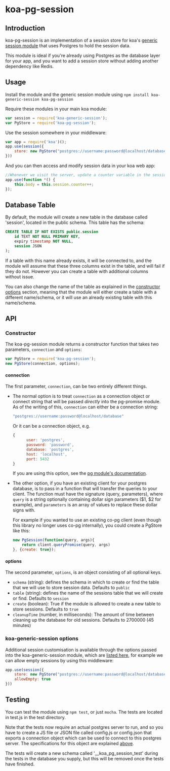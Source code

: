# koa-pg-session

## Introduction

koa-pg-session is an implementation of a session store for koa's [generic session module](https://github.com/koajs/generic-session) that uses Postgres to hold the session data.

This module is ideal if you're already using Postgres as the database layer for your app, and you want to add a session store without adding another dependency like Redis.

## Usage

Install the module and the generic session module using `npm install koa-generic-session koa-pg-session`

Require these modules in your main koa module:

```javascript
var session = require('koa-generic-session');
var PgStore = require('koa-pg-session');
```

Use the session somewhere in your middleware:

```javascript
var app = require('koa')();
app.use(session({
    store: new PgStore("postgres://username:password@localhost/database")
}))
```

And you can then access and modify session data in your koa web app:

```javascript
//Whenever we visit the server, update a counter variable in the session and render it as JSON
app.use(function *() {
    this.body = this.session.counter++;
});
```

## Database Table

By default, the module will create a new table in the database called 'session', located in the public schema. This table has the schema:

```sql
CREATE TABLE IF NOT EXISTS public.session
    id TEXT NOT NULL PRIMARY KEY,
    expiry timestamp NOT NULL,
    session JSON
);
```

If a table with this name already exists, it will be connected to, and the module will assume that these three columns exist in the table, and will fail if they do not. However you can create a table with additional columns without issue.

You can also change the name of the table as explained in the [constructor options](#options) section, meaning that the module will either create a table with a different name/schema, or it will use an already existing table with this name/schema.

## API

### Constructor

The koa-pg-session module returns a constructor function that takes two parameters, `connection` and `options`:

```javascript
var PgStore = require('koa-pg-session');
new PgStore(connection, options);
```

#### connection

The first parameter, `connection`, can be two entirely different things.

 *  The normal option is to treat `connection` as a connection object or connect string that will be passed *directly*
    into the pg-promise module. As of the writing of this, `connection` can either be a connection string:

    ```javascript
    "postgres://username:password@localhost/database"
    ```

    Or it can be a connection object, e.g.

    ```javascript
    {
          user: 'postgres',
          password: 'password',
          database: 'postgres',
          host: 'localhost',
          port: 5432
    }
    ```

    If you are using this option, see the [pg module's documentation](https://github.com/brianc/node-postgres/wiki/pg#connectstring-connectionstring-function-callback).

 *  The other option, if you have an existing client for your postgres database, is to pass in a function
    that will transfer the queries to your client. The function must have the signature (query, parameters),
    where `query` is a string optionally containing dollar sign parameters ($1, $2 for example), and `parameters` is an
    array of values to replace these dollar signs with.

    For example if you wanted to use an existing co-pg client (even though this library no longer uses co-pg internally),
    you could create a PgStore like this:

    ```javascript
    new PgSession(function(query, args){
        return client.queryPromise(query, args)
    }, {create: true});
    ```

#### options

The second parameter, `options`, is an object consisting of all optional keys.

* `schema` (string): defines the schema in which to create or find the table that we will use to store session data. Defaults to `public`
* `table` (string): defines the name of the sessions table that we will create or find. Defaults to `session`
* `create` (boolean): True if the module is allowed to create a new table to store sessions. Defaults to `true`
* `cleanupTime` (number, in milliseconds): The amount of time between cleaning up the database for old sessions. Defaults to 2700000 (45 minutes)

### koa-generic-session options

Additional session customisation is available through the options passed into the koa-generic-session module, which are [listed here](https://github.com/koajs/generic-session#options), for example we can allow empty sessions by using this middleware:

```javascript
app.use(session({
    store: new PgStore("postgres://username:password@localhost/database"),
    allowEmpty: true
}))
```

## Testing

You can test the module using `npm test`, or just `mocha`. The tests are located in test.js in the test directory.

Note that the tests now require an actual postgres server to run, and so you have to create a JS file or JSON file called
config.js or config.json that exports a connection object which can be used to connect to this postgres server.
The specifications for this object are explained [above](#connection).

The tests will create a new schema called '__koa_pg_session_test' during the tests in the database you supply, but this
will be removed once the tests have finished.
